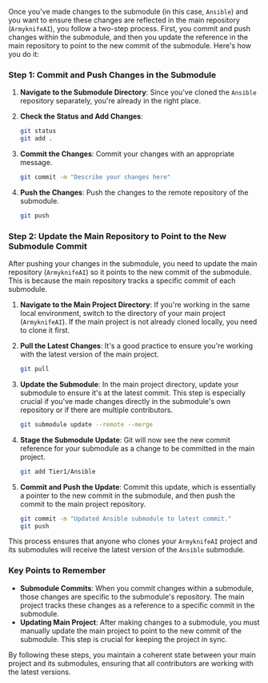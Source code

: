 Once you've made changes to the submodule (in this case, `Ansible`) and you want to ensure these changes are reflected in the main repository (`ArmyknifeAI`), you follow a two-step process. First, you commit and push changes within the submodule, and then you update the reference in the main repository to point to the new commit of the submodule. Here's how you do it:

### Step 1: Commit and Push Changes in the Submodule

1. **Navigate to the Submodule Directory**: Since you've cloned the `Ansible` repository separately, you're already in the right place.

2. **Check the Status and Add Changes**:
   ```bash
   git status
   git add .
   ```

3. **Commit the Changes**: Commit your changes with an appropriate message.
   ```bash
   git commit -m "Describe your changes here"
   ```

4. **Push the Changes**: Push the changes to the remote repository of the submodule.
   ```bash
   git push
   ```

### Step 2: Update the Main Repository to Point to the New Submodule Commit

After pushing your changes in the submodule, you need to update the main repository (`ArmyknifeAI`) so it points to the new commit of the submodule. This is because the main repository tracks a specific commit of each submodule.

1. **Navigate to the Main Project Directory**: If you're working in the same local environment, switch to the directory of your main project (`ArmyknifeAI`). If the main project is not already cloned locally, you need to clone it first.
   
2. **Pull the Latest Changes**: It's a good practice to ensure you're working with the latest version of the main project.
   ```bash
   git pull
   ```

3. **Update the Submodule**: In the main project directory, update your submodule to ensure it's at the latest commit. This step is especially crucial if you've made changes directly in the submodule's own repository or if there are multiple contributors.
   ```bash
   git submodule update --remote --merge
   ```

4. **Stage the Submodule Update**: Git will now see the new commit reference for your submodule as a change to be committed in the main project.
   ```bash
   git add Tier1/Ansible
   ```

5. **Commit and Push the Update**: Commit this update, which is essentially a pointer to the new commit in the submodule, and then push the commit to the main project repository.
   ```bash
   git commit -m "Updated Ansible submodule to latest commit."
   git push
   ```

This process ensures that anyone who clones your `ArmyknifeAI` project and its submodules will receive the latest version of the `Ansible` submodule. 

### Key Points to Remember

- **Submodule Commits**: When you commit changes within a submodule, those changes are specific to the submodule's repository. The main project tracks these changes as a reference to a specific commit in the submodule.
- **Updating Main Project**: After making changes to a submodule, you must manually update the main project to point to the new commit of the submodule. This step is crucial for keeping the project in sync.

By following these steps, you maintain a coherent state between your main project and its submodules, ensuring that all contributors are working with the latest versions.